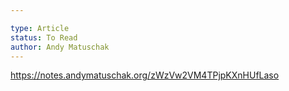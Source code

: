 ```yaml
---

type: Article
status: To Read
author: Andy Matuschak
---
```



https://notes.andymatuschak.org/zWzVw2VM4TPjpKXnHUfLaso
